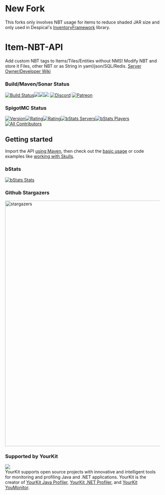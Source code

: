 # New Fork
This forks only involves NBT usage for items to reduce shaded JAR size and only used in Despical's [InventoryFramework](https://github.com/Despical/InventoryFramework) library.

# Item-NBT-API

Add custom NBT tags to Items/Tiles/Entities without NMS! Modify NBT and store it Files, other NBT or as String in yaml/json/SQL/Redis.
[Server Owner/Developer Wiki](https://github.com/tr7zw/Item-NBT-API/wiki)

### Build/Maven/Sonar Status

[![Build Status](https://ci.codemc.org/buildStatus/icon?job=Tr7zw%2FItem-NBT-API)](https://ci.codemc.org/job/Tr7zw/job/Item-NBT-API/)[![](https://sonarcloud.io/api/project_badges/measure?project=tr7zw_Item-NBT-API&metric=ncloc)](https://sonarcloud.io/summary/overall?id=tr7zw_Item-NBT-API)[![](https://sonarcloud.io/api/project_badges/measure?project=tr7zw_Item-NBT-API&metric=duplicated_lines_density)](https://sonarcloud.io/summary/overall?id=tr7zw_Item-NBT-API)[![](https://sonarcloud.io/api/project_badges/measure?project=tr7zw_Item-NBT-API&metric=sqale_rating)](https://sonarcloud.io/summary/overall?id=tr7zw_Item-NBT-API)
[![Discord](https://img.shields.io/discord/342814924310970398?color=%237289DA&label=Discord&logo=discord&logoColor=white)](https://discordapp.com/invite/yk4caxM)
[![Patreon](https://img.shields.io/endpoint.svg?url=https%3A%2F%2Fshieldsio-patreon.vercel.app%2Fapi%3Fusername%3Dtr7zw%26type%3Dpatrons&style=for-the-badge)](https://www.patreon.com/tr7zw)

### SpigotMC Status

[![Version](https://badges.spiget.org/resources/version/Version-yellow-7939.svg)](https://www.spigotmc.org/resources/item-entity-tile-nbt-api.7939/)[![Rating](https://badges.spiget.org/resources/rating/Rating-yellow-7939.svg)](https://www.spigotmc.org/resources/item-entity-tile-nbt-api.7939/)[![Rating](https://badges.spiget.org/resources/downloads/SpigotDownloads-yellow-7939.svg)](https://www.spigotmc.org/resources/item-entity-tile-nbt-api.7939/)[![bStats Servers](https://img.shields.io/bstats/servers/1058.svg?color=green&label=OnlineServers&style=plastic)](https://bstats.org/plugin/bukkit/ItemNBTAPI)[![bStats Players](https://img.shields.io/bstats/players/1058.svg?color=green&label=OnlinePlayers&style=plastic)](https://bstats.org/plugin/bukkit/ItemNBTAPI)[![All Contributors](https://img.shields.io/badge/all_contributors-13-green.svg?style=plastic)](#contributors-%e2%9c%a8)

## Getting started

Import the API [using Maven](https://github.com/tr7zw/Item-NBT-API/wiki/Using-Maven), then check out the [basic usage](https://github.com/tr7zw/Item-NBT-API/wiki/Using-the-NBT-API) or code examples like [working with Skulls](https://github.com/tr7zw/Item-NBT-API/wiki/Set-a-skull's-skin-using-NBT-API).

### bStats

[![bStats Stats](https://bstats.org/signatures/bukkit/ItemNBTAPI.svg)](https://bstats.org/plugin/bukkit/ItemNBTAPI)

### Github Stargazers

<img src="https://starchart.cc/tr7zw/Item-NBT-API.svg" alt="stargazers" width="800"/>

### Supported by YourKit

![](https://www.yourkit.com/images/yklogo.png)  
YourKit supports open source projects with innovative and intelligent tools
for monitoring and profiling Java and .NET applications.
YourKit is the creator of <a href="https://www.yourkit.com/java/profiler/">YourKit Java Profiler</a>,
<a href="https://www.yourkit.com/.net/profiler/">YourKit .NET Profiler</a>,
and <a href="https://www.yourkit.com/youmonitor/">YourKit YouMonitor</a>.
